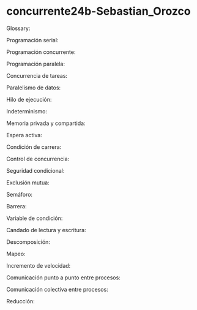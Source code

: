 # concurrente24b-Sebastian_Orozco

Glossary: 

Programación serial:

Programación concurrente:

Programación paralela:

Concurrencia de tareas:

Paralelismo de datos:

Hilo de ejecución:

Indeterminismo:

Memoria privada y compartida:

Espera activa:

Condición de carrera:

Control de concurrencia:

Seguridad condicional:

Exclusión mutua:

Semáforo:

Barrera:

Variable de condición:

Candado de lectura y escritura:

Descomposición:

Mapeo:

Incremento de velocidad:

Comunicación punto a punto entre procesos:

Comunicación colectiva entre procesos:

Reducción: